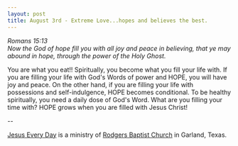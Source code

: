 ```yaml
---
layout: post
title: August 3rd - Extreme Love...hopes and believes the best.
---
```


_Romans 15:13  
Now the God of hope fill you with all joy and peace in believing,
that ye may abound in hope, through the power of the Holy Ghost._

You are what you eat!! Spiritually, you become what you fill your
life with. If you are filling your life with God's Words of power and
HOPE, you will have joy and peace. On the other hand, if you are
filling your life with possessions and self-indulgence, HOPE becomes
conditional. To be healthy spiritually, you need a daily dose of
God's Word. What are you filling your time with? HOPE grows when you
are filled with Jesus Christ!

 --

<a href=http://jesuseveryday.net>Jesus Every Day</a> is a ministry of <a href=http://rodgersbaptist.net>Rodgers Baptist Church</a> in Garland, Texas.
